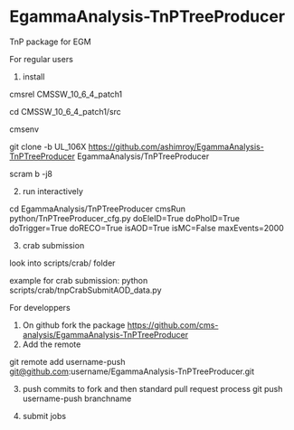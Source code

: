 # EgammaAnalysis-TnPTreeProducer
TnP package for EGM

For regular users
1. install

cmsrel CMSSW_10_6_4_patch1

cd CMSSW_10_6_4_patch1/src

cmsenv

git clone -b UL_106X https://github.com/ashimroy/EgammaAnalysis-TnPTreeProducer EgammaAnalysis/TnPTreeProducer

scram b -j8

2. run interactively

cd EgammaAnalysis/TnPTreeProducer
cmsRun python/TnPTreeProducer_cfg.py doEleID=True doPhoID=True doTrigger=True doRECO=True isAOD=True isMC=False maxEvents=2000

3. crab submission

look into scripts/crab/ folder

example for crab submission: python scripts/crab/tnpCrabSubmitAOD_data.py




For developpers
1. On github fork the package https://github.com/cms-analysis/EgammaAnalysis-TnPTreeProducer 
2. Add the remote 

git remote add username-push git@github.com:username/EgammaAnalysis-TnPTreeProducer.git

3. push commits to fork and then standard pull request process
git push username-push branchname

4. submit jobs